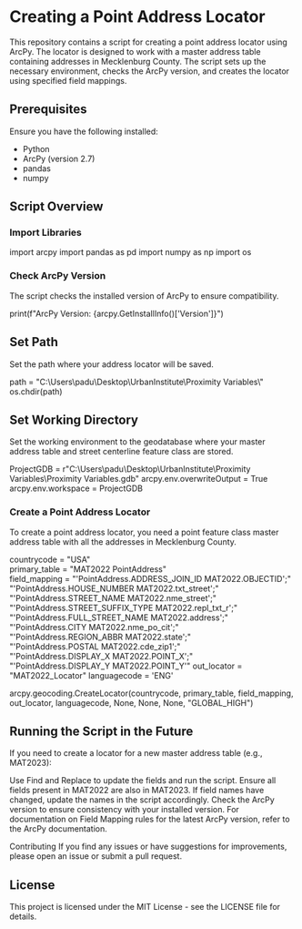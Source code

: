 # Creating a Point Address Locator

This repository contains a script for creating a point address locator using ArcPy. The locator is designed to work with a master address table containing addresses in Mecklenburg County. The script sets up the necessary environment, checks the ArcPy version, and creates the locator using specified field mappings.

## Prerequisites

Ensure you have the following installed:

- Python
- ArcPy (version 2.7)
- pandas
- numpy

## Script Overview

### Import Libraries


import arcpy 
import pandas as pd 
import numpy as np
import os

### Check ArcPy Version
The script checks the installed version of ArcPy to ensure compatibility.

print(f"ArcPy Version: {arcpy.GetInstallInfo()['Version']}")

## Set Path
Set the path where your address locator will be saved.

path = "C:\\Users\\padu\\Desktop\\UrbanInstitute\\Proximity Variables\\"
os.chdir(path)

## Set Working Directory
Set the working environment to the geodatabase where your master address table and street centerline feature class are stored.

ProjectGDB =  r"C:\\Users\\padu\\Desktop\\UrbanInstitute\\Proximity Variables\\Proximity Variables.gdb"
arcpy.env.overwriteOutput = True
arcpy.env.workspace = ProjectGDB

### Create a Point Address Locator
To create a point address locator, you need a point feature class master address table with all the addresses in Mecklenburg County.

countrycode = "USA"   
primary_table = "MAT2022 PointAddress"                       
field_mapping =   "'PointAddress.ADDRESS_JOIN_ID  MAT2022.OBJECTID';"\
                  "'PointAddress.HOUSE_NUMBER MAT2022.txt_street';"\
                  "'PointAddress.STREET_NAME MAT2022.nme_street';"\
                  "'PointAddress.STREET_SUFFIX_TYPE MAT2022.repl_txt_r';"\
                  "'PointAddress.FULL_STREET_NAME MAT2022.address';"\
                  "'PointAddress.CITY MAT2022.nme_po_cit';"\
                  "'PointAddress.REGION_ABBR MAT2022.state';"\
                  "'PointAddress.POSTAL MAT2022.cde_zip1';"\
                  "'PointAddress.DISPLAY_X MAT2022.POINT_X';"\
                  "'PointAddress.DISPLAY_Y MAT2022.POINT_Y'"
out_locator = "MAT2022_Locator"
languagecode = 'ENG' 
                             
arcpy.geocoding.CreateLocator(countrycode, primary_table, field_mapping, out_locator, languagecode, None, None, None, "GLOBAL_HIGH")

## Running the Script in the Future
If you need to create a locator for a new master address table (e.g., MAT2023):

Use Find and Replace to update the fields and run the script.
Ensure all fields present in MAT2022 are also in MAT2023. If field names have changed, update the names in the script accordingly.
Check the ArcPy version to ensure consistency with your installed version.
For documentation on Field Mapping rules for the latest ArcPy version, refer to the ArcPy documentation.

Contributing
If you find any issues or have suggestions for improvements, please open an issue or submit a pull request.

## License
This project is licensed under the MIT License - see the LICENSE file for details.




